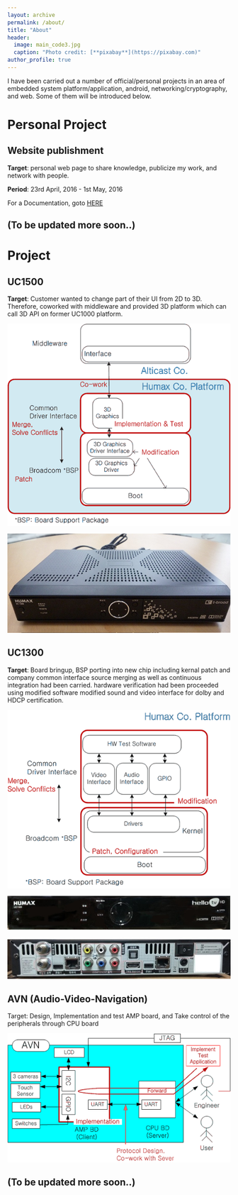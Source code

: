 ```yaml
---
layout: archive
permalink: /about/
title: "About"
header:
  image: main_code3.jpg
  caption: "Photo credit: [**pixabay**](https://pixabay.com)"
author_profile: true
---
```


I have been carried out a number of official/personal projects in an area of embedded system platform/application, android, networking/cryptography, and web. Some of them will be introduced below.<br>

# Personal Project

## Website publishment

**Target**: personal web page to share knowledge, publicize my work, and network with people.<br>

**Period**: 23rd April, 2016 - 1st May, 2016

For a Documentation, goto [HERE](/documentation/Web-Documentation)



## **(To be updated more soon..)** ##


# Project

## UC1500

**Target**: Customer wanted to change part of their UI from 2D to 3D. Therefore, coworked with middleware and provided 3D platform which can call 3D API on former UC1000 platform.


![uc1500](/images/work/uc1500.png)

![uc1500 front](/images/work/uc1500_front.jpg)


## UC1300

**Target**: Board bringup, BSP porting into new chip including kernal patch and company common interface source merging as well as continuous integration had been carried. hardware verification had been proceeded using modified software modified sound and video interface for dolby and HDCP certification.

![uc1300](/images/work/uc1300.png)

![uc1300 front](/images/work/uc1300_front.jpg)

![uc1300 back](/images/work/uc1300_back.jpg)


## AVN (Audio-Video-Navigation)

Target: Design, Implementation and test AMP board, and Take control of the peripherals through CPU board

![AVN](/images/work/avn.png)


## **(To be updated more soon..)** ##
